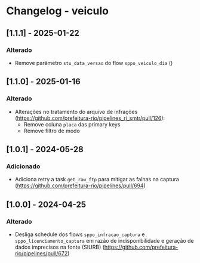 # Changelog - veiculo

## [1.1.1] - 2025-01-22

### Alterado
- Remove parâmetro `stu_data_versao` do flow `sppo_veiculo_dia` ()

## [1.1.0] - 2025-01-16

### Alterado
- Alterações no tratamento do arquivo de infrações (https://github.com/prefeitura-rio/pipelines_rj_smtr/pull/126):
  - Remove coluna `placa` das primary keys
  - Remove filtro de modo

## [1.0.1] - 2024-05-28

### Adicionado

- Adiciona retry a task `get_raw_ftp` para mitigar as falhas na captura (https://github.com/prefeitura-rio/pipelines/pull/694)

## [1.0.0] - 2024-04-25

### Alterado

- Desliga schedule dos flows `sppo_infracao_captura` e `sppo_licenciamento_captura` em razão de indisponibilidade e geração de dados imprecisos na fonte (SIURB) (https://github.com/prefeitura-rio/pipelines/pull/672)